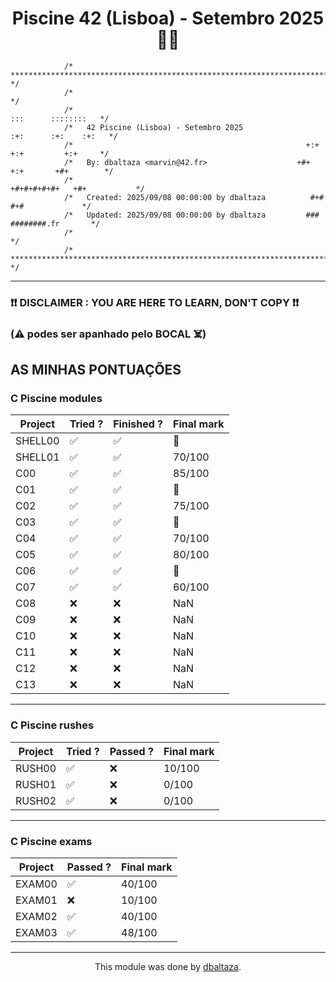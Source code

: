 <h1 align="center">Piscine 42 (Lisboa) - Setembro 2025 🏊‍♂️</h1>


```
            /* ************************************************************************** */
            /*                                                                            */
            /*                                                        :::      ::::::::   */
            /*   42 Piscine (Lisboa) - Setembro 2025                :+:      :+:    :+:   */
            /*                                                    +:+ +:+         +:+     */
            /*   By: dbaltaza <marvin@42.fr>                    +#+  +:+       +#+        */
            /*                                                +#+#+#+#+#+   +#+           */
            /*   Created: 2025/09/08 00:00:00 by dbaltaza          #+#    #+#             */
            /*   Updated: 2025/09/08 00:00:00 by dbaltaza         ###   ########.fr       */
            /*                                                                            */
            /* ************************************************************************** */
```

---


### ❗❗ DISCLAIMER : YOU ARE HERE TO LEARN, DON'T COPY ❗❗
### (⚠️ podes ser apanhado pelo BOCAL ☠️)


## AS MINHAS PONTUAÇÕES

### C Piscine modules

<div align="center">

| Project | Tried ? | Finished ? | Final mark |
|---------|---------|------------|------------|
| SHELL00 | ✅ | ✅ | 💯 |
| SHELL01 | ✅ | ✅ | 70/100 |
| C00     | ✅ | ✅ | 85/100 |
| C01     | ✅ | ✅ | 💯 |
| C02     | ✅ | ✅ | 75/100 |
| C03     | ✅ | ✅ | 💯 |
| C04     | ✅ | ✅ | 70/100 |
| C05     | ✅ | ✅ | 80/100 |
| C06     | ✅ | ✅ | 💯 |
| C07     | ✅ | ✅ | 60/100 |
| C08     | ❌ | ❌ | NaN |
| C09     | ❌ | ❌ | NaN |
| C10     | ❌ | ❌ | NaN |
| C11     | ❌ | ❌ | NaN |
| C12     | ❌ | ❌ | NaN |
| C13     | ❌ | ❌ | NaN |

</div>

---

### C Piscine rushes

<div align="center">

| Project | Tried ? | Passed ? | Final mark |
|---------|---------|----------|------------|
| RUSH00  | ✅  | ❌ | 10/100 |
| RUSH01  | ✅ | ❌ | 0/100 |
| RUSH02  | ✅ | ❌ | 0/100 |

</div>

---

### C Piscine exams

<div align="center">

| Project  | Passed ? | Final mark |
|---------|---------|----------|
| EXAM00  | ✅  | 40/100 | 
| EXAM01 | ❌ | 10/100 |
| EXAM02 | ✅  | 40/100 | 
| EXAM03 | ✅ | 48/100 | 

</div>

---

<div align="center">

This module was done by [dbaltaza](https://instagram.com/dini.mb).

</div>
